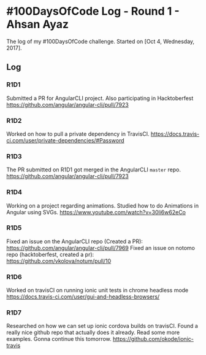 # #100DaysOfCode Log - Round 1 - Ahsan Ayaz

The log of my #100DaysOfCode challenge. Started on [Oct 4, Wednesday, 2017].

## Log

### R1D1 
Submitted a PR for AngularCLI project. Also participating in Hacktoberfest
https://github.com/angular/angular-cli/pull/7923

### R1D2
Worked on how to pull a private dependency in TravisCI.
https://docs.travis-ci.com/user/private-dependencies/#Password

### R1D3
The PR submitted on R1D1 got merged in the AngularCLI `master` repo. 
https://github.com/angular/angular-cli/pull/7923

### R1D4
Working on a project regarding animations.
Studied how to do Animations in Angular using SVGs.
https://www.youtube.com/watch?v=30li6w62eCo

### R1D5
Fixed an issue on the AngularCLI repo (Created a PR):
https://github.com/angular/angular-cli/pull/7969
Fixed an issue on notomo repo (hacktoberfest, created a pr):
https://github.com/vkolova/notum/pull/10

### R1D6
Worked on travisCI on running ionic unit tests in chrome headless mode
https://docs.travis-ci.com/user/gui-and-headless-browsers/

### R1D7
Researched on how we can set up ionic cordova builds on travisCI. Found a really nice github repo that
actually does it already. Read some more examples. Gonna continue this tomorrow.
https://github.com/okode/ionic-travis


